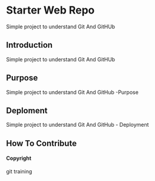 # Starter Web Repo

Simple project to understand Git And GitHUb

## Introduction

Simple project to understand Git And GitHUb

## Purpose

Simple project to understand Git And GitHub -Purpose

## Deploment

Simple project to understand Git And GitHub - Deployment

## How To Contribute

#### Copyright

 git training   